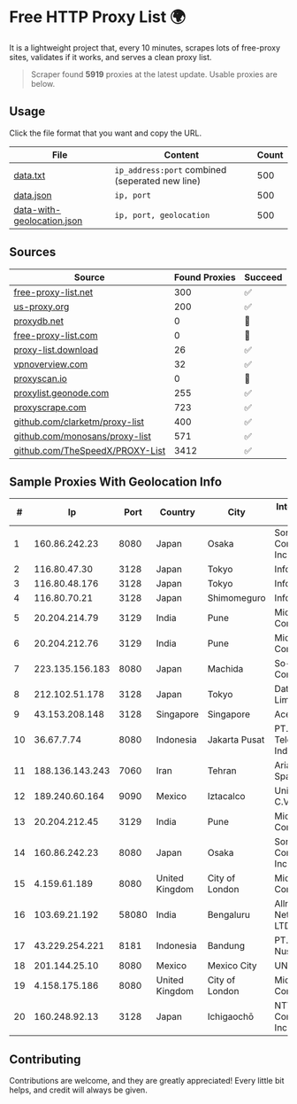 
# Free HTTP Proxy List 🌍

It is a lightweight project that, every 10 minutes, scrapes lots of free-proxy sites, validates if it works, and serves a clean proxy list.


> Scraper found **5919** proxies at the latest update. Usable proxies are below.

## Usage

Click the file format that you want and copy the URL.


|File|Content|Count|
|----|-------|-----|
|[data.txt](https://raw.githubusercontent.com/themiralay/Proxy-List-World/master/data.txt)|`ip_address:port` combined (seperated new line)|500|
|[data.json](https://raw.githubusercontent.com/themiralay/Proxy-List-World/master/data.json)|`ip, port`|500|
|[data-with-geolocation.json](https://raw.githubusercontent.com/themiralay/Proxy-List-World/master/data-with-geolocation.json)|`ip, port, geolocation`|500|

## Sources

|Source|Found Proxies|Succeed|
|------|-------------|-------|
|[free-proxy-list.net](https://free-proxy-list.net)|300|✅|
|[us-proxy.org](https://www.us-proxy.org)|200|✅|
|[proxydb.net](http://proxydb.net)|0|🚫|
|[free-proxy-list.com](https://free-proxy-list.com/?page=&port=&type%5B%5D=http&type%5B%5D=https&up_time=0&search=Search)|0|🚫|
|[proxy-list.download](https://www.proxy-list.download/HTTP)|26|✅|
|[vpnoverview.com](https://vpnoverview.com/privacy/anonymous-browsing/free-proxy-servers)|32|✅|
|[proxyscan.io](https://www.proxyscan.io)|0|🚫|
|[proxylist.geonode.com](https://proxylist.geonode.com/api/proxy-list?limit=300&page=1&sort_by=lastChecked&sort_type=desc&protocols=http,https)|255|✅|
|[proxyscrape.com](https://api.proxyscrape.com/v2/?request=displayproxies&protocol=http&timeout=10000&country=all&ssl=all&anonymity=all)|723|✅|
|[github.com/clarketm/proxy-list](https://raw.githubusercontent.com/clarketm/proxy-list/master/proxy-list-raw.txt)|400|✅|
|[github.com/monosans/proxy-list](https://raw.githubusercontent.com/monosans/proxy-list/main/proxies/http.txt)|571|✅|
|[github.com/TheSpeedX/PROXY-List](https://raw.githubusercontent.com/TheSpeedX/PROXY-List/master/http.txt)|3412|✅|


## Sample Proxies With Geolocation Info

|#|Ip|Port|Country|City|Internet Service Provider|
|-|--|----|-------|----|-------------------------|
|1|160.86.242.23|8080|Japan|Osaka|Sony Network Communications Inc|
|2|116.80.47.30|3128|Japan|Tokyo|InfoSphere|
|3|116.80.48.176|3128|Japan|Tokyo|InfoSphere|
|4|116.80.70.21|3128|Japan|Shimomeguro|InfoSphere|
|5|20.204.214.79|3129|India|Pune|Microsoft Corporation|
|6|20.204.212.76|3129|India|Pune|Microsoft Corporation|
|7|223.135.156.183|8080|Japan|Machida|So-net Corporation|
|8|212.102.51.178|3128|Japan|Tokyo|Datacamp Limited|
|9|43.153.208.148|3128|Singapore|Singapore|Aceville Pte.ltd|
|10|36.67.7.74|8080|Indonesia|Jakarta Pusat|PT. Telekomunikasi Indonesia|
|11|188.136.143.243|7060|Iran|Tehran|Ariana Gostar Spadana|
|12|189.240.60.164|9090|Mexico|Iztacalco|Uninet S.A. de C.V.|
|13|20.204.212.45|3129|India|Pune|Microsoft Corporation|
|14|160.86.242.23|8080|Japan|Osaka|Sony Network Communications Inc|
|15|4.159.61.189|8080|United Kingdom|City of London|Microsoft Corporation|
|16|103.69.21.192|58080|India|Bengaluru|Allnet Broadband Network PVT LTD|
|17|43.229.254.221|8181|Indonesia|Bandung|PT. Media Antar Nusa|
|18|201.144.25.10|8080|Mexico|Mexico City|UNINET|
|19|4.158.175.186|8080|United Kingdom|City of London|Microsoft Corporation|
|20|160.248.92.13|3128|Japan|Ichigaochō|NTT PC Communications, Inc.|



## Contributing

Contributions are welcome, and they are greatly appreciated! Every
little bit helps, and credit will always be given.

